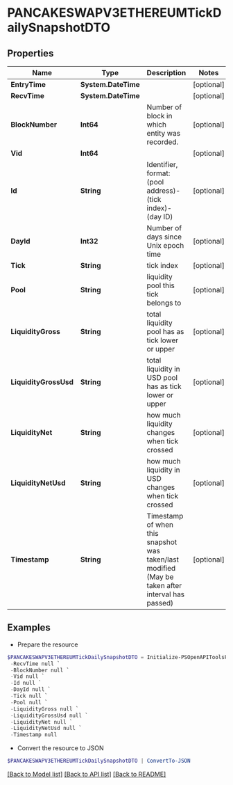 # PANCAKESWAPV3ETHEREUMTickDailySnapshotDTO
## Properties

Name | Type | Description | Notes
------------ | ------------- | ------------- | -------------
**EntryTime** | **System.DateTime** |  | [optional] 
**RecvTime** | **System.DateTime** |  | [optional] 
**BlockNumber** | **Int64** | Number of block in which entity was recorded. | [optional] 
**Vid** | **Int64** |  | [optional] 
**Id** | **String** | Identifier, format: (pool address)-(tick index)-(day ID) | [optional] 
**DayId** | **Int32** | Number of days since Unix epoch time | [optional] 
**Tick** | **String** | tick index | [optional] 
**Pool** | **String** | liquidity pool this tick belongs to | [optional] 
**LiquidityGross** | **String** | total liquidity pool has as tick lower or upper | [optional] 
**LiquidityGrossUsd** | **String** | total liquidity in USD pool has as tick lower or upper | [optional] 
**LiquidityNet** | **String** | how much liquidity changes when tick crossed | [optional] 
**LiquidityNetUsd** | **String** | how much liquidity in USD changes when tick crossed | [optional] 
**Timestamp** | **String** | Timestamp of when this snapshot was taken/last modified (May be taken after interval has passed) | [optional] 

## Examples

- Prepare the resource
```powershell
$PANCAKESWAPV3ETHEREUMTickDailySnapshotDTO = Initialize-PSOpenAPIToolsPANCAKESWAPV3ETHEREUMTickDailySnapshotDTO  -EntryTime null `
 -RecvTime null `
 -BlockNumber null `
 -Vid null `
 -Id null `
 -DayId null `
 -Tick null `
 -Pool null `
 -LiquidityGross null `
 -LiquidityGrossUsd null `
 -LiquidityNet null `
 -LiquidityNetUsd null `
 -Timestamp null
```

- Convert the resource to JSON
```powershell
$PANCAKESWAPV3ETHEREUMTickDailySnapshotDTO | ConvertTo-JSON
```

[[Back to Model list]](../README.md#documentation-for-models) [[Back to API list]](../README.md#documentation-for-api-endpoints) [[Back to README]](../README.md)

